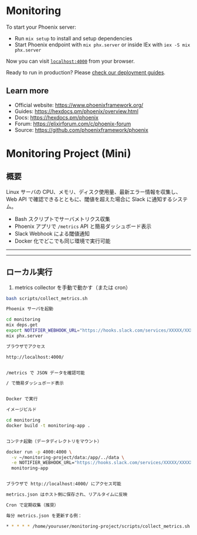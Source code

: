 # Monitoring

To start your Phoenix server:

* Run `mix setup` to install and setup dependencies
* Start Phoenix endpoint with `mix phx.server` or inside IEx with `iex -S mix phx.server`

Now you can visit [`localhost:4000`](http://localhost:4000) from your browser.

Ready to run in production? Please [check our deployment guides](https://hexdocs.pm/phoenix/deployment.html).

## Learn more

* Official website: https://www.phoenixframework.org/
* Guides: https://hexdocs.pm/phoenix/overview.html
* Docs: https://hexdocs.pm/phoenix
* Forum: https://elixirforum.com/c/phoenix-forum
* Source: https://github.com/phoenixframework/phoenix
# Monitoring Project (Mini)

## 概要
Linux サーバの CPU、メモリ、ディスク使用量、最新エラー情報を収集し、Web API で確認できるとともに、閾値を超えた場合に Slack に通知するシステム。

- Bash スクリプトでサーバメトリクス収集
- Phoenix アプリで `/metrics` API と簡易ダッシュボード表示
- Slack Webhook による閾値通知
- Docker 化でどこでも同じ環境で実行可能

---

---

## ローカル実行

1. metrics collector を手動で動かす（または cron）

```bash
bash scripts/collect_metrics.sh

Phoenix サーバを起動

cd monitoring
mix deps.get
export NOTIFIER_WEBHOOK_URL="https://hooks.slack.com/services/XXXXX/XXXXX/XXXXX"
mix phx.server

ブラウザでアクセス

http://localhost:4000/


/metrics で JSON データを確認可能

/ で簡易ダッシュボード表示


Docker で実行

イメージビルド

cd monitoring
docker build -t monitoring-app .


コンテナ起動（データディレクトリをマウント）

docker run -p 4000:4000 \
  -v ~/monitoring-project/data:/app/../data \
  -e NOTIFIER_WEBHOOK_URL="https://hooks.slack.com/services/XXXXX/XXXXX/XXXXX" \
  monitoring-app


ブラウザで http://localhost:4000/ にアクセス可能

metrics.json はホスト側に保存され、リアルタイムに反映

Cron で定期収集（推奨）

毎分 metrics.json を更新する例：

* * * * * /home/youruser/monitoring-project/scripts/collect_metrics.sh >> /home/youruser/monitoring-project/logs/metrics.log 2>&1

